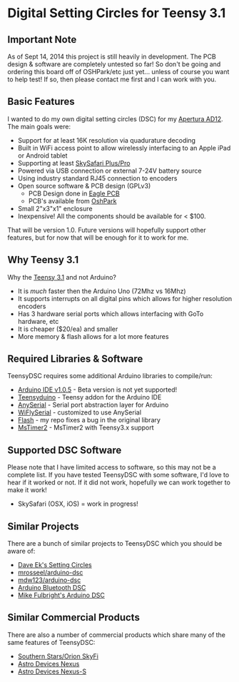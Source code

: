 # Digital Setting Circles for Teensy 3.1

## Important Note

As of Sept 14, 2014 this project is still heavily in development.  The PCB 
design & software are completely untested so far!  So don't be going and ordering this 
board off of OSHPark/etc just yet... unless of course you want to help test!
If so, then please contact me first and I can work with you.

## Basic Features
I wanted to do my own digital setting circles (DSC) for my [Apertura AD12](http://www.opticsmart.com/telescopes/dobsonian-telescopes/apertura-ad12-dobsonian-reflector-telescope.html).
The main goals were:

 * Support for at least 16K resolution via quadurature decoding 
 * Built in WiFi access point to allow wirelessly interfacing to an Apple iPad or Android tablet
 * Supporting at least [SkySafari Plus/Pro](http://www.skysafariastronomy.com/)
 * Powered via USB connection or external 7-24V battery source
 * Using industry standard RJ45 connection to encoders
 * Open source software & PCB design (GPLv3)
    * PCB Design done in [Eagle PCB](http://www.cadsoftusa.com/eagle-pcb-design-software/?language=en)
    * PCB's available from [OshPark](http://www.oshpark.com)
 * Small 2"x3"x1" enclosure
 * Inexpensive!  All the components should be available for < $100.

That will be version 1.0.  Future versions will hopefully support other features,
but for now that will be enough for it to work for me.

## Why Teensy 3.1
Why the [Teensy 3.1](http://pjrc.com/store/teensy31.html) and not Arduino?

 * It is *much* faster then the Arduino Uno (72Mhz vs 16Mhz)
 * It supports interrupts on all digital pins which allows for higher resolution encoders
 * Has 3 hardware serial ports which allows interfacing with GoTo hardware, etc
 * It is cheaper ($20/ea) and smaller
 * More memory & flash allows for a lot more features

## Required Libraries & Software
TeensyDSC requires some additional Arduino libraries to compile/run:

 * [Arduino IDE v1.0.5](http://arduino.cc/en/Main/Software) - Beta version is not yet supported!
 * [Teensyduino](http://pjrc.com/teensy/td_download.html) - Teensy addon for the Arduino IDE
 * [AnySerial](https://github.com/synfinatic/AnySerial) - Serial port abstraction layer for Arduino
 * [WiFlySerial](https://github.com/synfinatic/WiFlySerial) - customized to use AnySerial
 * [Flash](https://github.com/synfinatic/Flash/) - my repo fixes a bug in the original library
 * [MsTimer2](https://github.com/PaulStoffregen/MsTimer2) - MsTimer2 with Teensy3.x support

## Supported DSC Software
Please note that I have limited access to software, so this may not be a
complete list.  If you have tested TeensyDSC with some software, I'd love
to hear if it worked or not.  If it did not work, hopefully we can work
together to make it work!

 * SkySafari (OSX, iOS)  = work in progress!

## Similar Projects
There are a bunch of similar projects to TeensyDSC which you should be aware of:

 * [Dave Ek's Setting Circles](http://eksfiles.net/digital-setting-circles/)
 * [mrosseel/arduino-dsc](https://github.com/mrosseel/arduino-dsc)
 * [mdw123/arduino-dsc](https://github.com/mdw123/arduino-dsc)
 * [Arduino Bluetooth DSC](http://orlygoingthirty.blogspot.com/2012/01/arduino-bluetooth-digital-setting.html)
 * [Mike Fulbright's Arduino DSC](http://msfastro.net/articles/arduinodsc/)

## Similar Commercial Products
There are also a number of commercial products which share many of the same features of TeensyDSC:

 * [Southern Stars/Orion SkyFi](http://www.southernstars.com/products/skyfi/)
 * [Astro Devices Nexus](http://www.astrodevices.com/products/Nexus/Nexus.html)
 * [Astro Devices Nexus-S](http://www.astrodevices.com/products/NexusS/NexusS.html)


